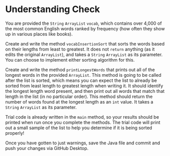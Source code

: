 # Understanding Check

You are provided the `String` `ArrayList` `vocab`, which contains over 4,000 of the most common English words ranked by frequency (how often they show up in various places like books).

Create and write the method `vocabInsertionSort` that sorts the words based on their lengths from least to greatest. It does not `return` anything (as it edits the original `ArrayList`), and takes a `String` `ArrayList` as its parameter. You can choose to implement either sorting algorithm for this.

Create and write the method `printLongestWords` that prints out all of the longest words in the provided `ArrayList`. This method is going to be called after the list is sorted, which means you can expect the list to already be sorted from least length to greatest length when writing it. It should identify the longest length word present, and then print out all words that match that length in the list (in no particular order). This method should return the number of words found at the longest length as an `int` value. It takes a `String` `ArrayList` as its parameter.

Trial code is already written in the `main` method, so your results should be printed when run once you complete the methods. The trial code will print out a small sample of the list to help you determine if it is being sorted properly!

Once you have gotten to just warnings, save the Java file and commit and push your changes via GitHub Desktop.
